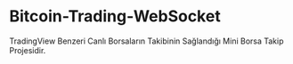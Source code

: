 # Bitcoin-Trading-WebSocket
TradingView Benzeri Canlı Borsaların Takibinin Sağlandığı  Mini Borsa Takip Projesidir.
